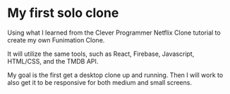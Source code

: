 # My first solo clone

Using what I learned from the Clever Programmer Netflix Clone tutorial to create my own Funimation Clone.

It will utilize the same tools, such as React, Firebase, Javascript, HTML/CSS, and the TMDB API.

My goal is the first get a desktop clone up and running. Then I will work to also get it to be responsive for both medium and small screens.
